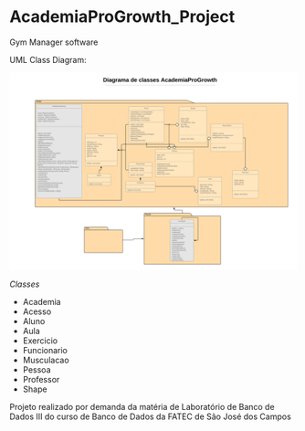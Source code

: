 # AcademiaProGrowth_Project
Gym Manager software

UML Class Diagram:

![alt text](https://github.com/jesscahelen/RESTful_Java/blob/master/ReadMeFiles/Projeto%20Lab%20BD%20III.jpeg)


*Classes*

- Academia
- Acesso  
- Aluno
- Aula
- Exercicio
- Funcionario
- Musculacao
- Pessoa
- Professor
- Shape

Projeto realizado por demanda da matéria de Laboratório de Banco de Dados III do curso de Banco de Dados da FATEC de São José dos Campos
